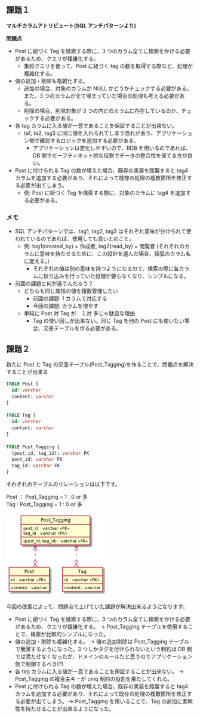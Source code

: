 ## 課題１

**マルチカラムアトリビュート(SQL アンチパターンより)**

**問題点**

- Post に紐づく Tag を検索する際に、3 つのカラム全てに検索をかける必要があるため、クエリが複雑化する。
  - 集約クエリを使って、Post に紐づく tag の数を取得する際など、処理が複雑化する。
- 値の追加・削除も複雑化する。
  - 追加の場合、対象のカラムが NULL かどうかチェックする必要がある。また、3 つのカラムが全て埋まっていた場合の処理も考える必要がある。
  - 削除の場合、削除対象が 3 つの内どのカラムに存在しているのか、チェックする必要がある。
- 各 tag カラムに入る値が一意であることを保証することが出来ない。
  - ta1, ta2, tag3 に同じ値を入れられてしまう恐れがあり、アプリケーション側で確認するロジックを追加する必要がある。
    - アプリケーションは変化しやすいので、RDB を用いるのであれば、DB 側でセーフティネット的な役割でデータの整合性を保てる方が良い。
- Post に付けられる Tag の数が増えた場合、既存の実装を踏襲すると tag4 カラムを追加する必要があり、それによって既存の処理の複数箇所を修正する必要が出てしまう。
  - 例: Post に紐づく Tag を検索する際に、対象のカラムに tag4 を追加する必要がある。

### メモ

- SQL アンチパターンでは、tag1, tag2, tag3 はそれぞれ意味が分けられて使われているのであれば、使用しても良いとのこと。
  - 例: tag1(created_by) = 作成者, tag2(read_by) = 閲覧者 (それぞれのカラムに意味を持たせるために、この設計を選んだ場合、括弧のカラム名に変える。)
    - それぞれの値は別の意味を持つようになるので、検索の際に各カラムに絞り込みを行っていた処理が要らなくなり、シンプルになる。
- 前回の課題と何が違うんだろう？
  - どちらも同じ属性の値を複数管理したい
    - 前回の課題: 1 カラムで対応する
    - 今回の課題: カラムを増やす
  - 単純に Post 対 Tag が　１対 多じゃ駄目な理由
    - Tag の使い回しが出来ない。同じ Tag を他の Post にも使いたい場合、交差テーブルを作る必要がある。

## 課題２

新たに Post と Tag の交差テーブル(Post_Tagging)を作ることで、問題点を解決することが出来る

```sql
TABLE Post {
  id: varchar
  content: varchar
}

TABLE Tag {
  id: varchar
  content: varchar
}

TABLE Post_Tagging {
  (post_id, tag_id): varchar PK
  post_id: varchar FK
  tag_id: varchar FK
}
```

それぞれのテーブルのリレーションは以下です。

Post ： Post_Tagging = 1 : 0 or 多  
Tag : Post_Tagging = 1 : 0 or 多

![ER図](./er-diagram.png)

今回の改善によって、問題点で上げていた課題が解決出来るようになります。

- Post に紐づく Tag を検索する際に、3 つのカラム全てに検索をかける必要があるため、クエリが複雑化する。
  -> Post_Tagging テーブルを使用することで、検索が比較的シンプルになった。
- 値の追加・削除も複雑化する。
  -> 値の追加削除は Post_Tagging テーブルで簡潔するようになった。3 つしかタグを付けられないという制約は DB 側では満たせなくなったが、ドメインのルールだと思うのでアプリケーション側で制御するべき(?)
- 各 tag カラムに入る値が一意であることを保証することが出来ない。
  -> Post_Tagging の複合主キーが uniq 制約の役割を果たしてくれる。
- Post に付けられる Tag の数が増えた場合、既存の実装を踏襲すると tag4 カラムを追加する必要があり、それによって既存の処理の複数箇所を修正する必要が出てしまう。
  -> Post_Tagging を用いることで、Tag の追加に柔軟性を持たせることが出来るようになった。
